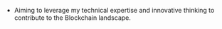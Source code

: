 - Aiming to leverage my technical expertise and innovative thinking to contribute to the Blockchain landscape. 

<!---
Jvvne/Jvvne is a ✨ special ✨ repository because its `README.md` (this file) appears on your GitHub profile.
You can click the Preview link to take a look at your changes.
--->
